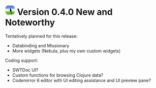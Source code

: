 # ![Logo](../images/icon32x32.png) Version 0.4.0 New and Noteworthy

Tentatively planned for this release:

* Databinding and Missionary
* More widgets (Nebula, plus my own custom widgets)

Coding support:

* SWTDoc UI?
* Custom functions for browsing Clojure data?
* Codemirror 6 editor with UI editing assistance and UI preview pane?

